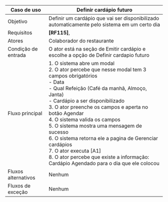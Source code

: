 | Caso de uso         | Definir cardápio futuro                                                                                                                                                                                                                                                                                                                                                                                                                                                                                                          |
| ------------------- | -------------------------------------------------------------------------------------------------------------------------------------------------------------------------------------------------------------------------------------------------------------------------------------------------------------------------------------------------------------------------------------------------------------------------------------------------------------------------------------------------------------------------------- |
| Objetivo            | Definir um cardápio que vai ser disponibilizado automaticamente pelo sistema em um certo dia                                                                                                                                                                                                                                                                                                                                                                                                                                     |
| Requisitos          | **[RF115]**,                                                                                                                                                                                                                                                                                                                                                                                                                                                                                                                     |
| Atores              | Colaborador do restaurante                                                                                                                                                                                                                                                                                                                                                                                                                                                                                                       |
| Condição de entrada | O ator está na seção de Emitir cardápio e escolhe a opção de Definir cardapio futuro                                                                                                                                                                                                                                                                                                                                                                                                                                             |
| Fluxo principal     | 1. O sistema abre um modal<br>2. O ator percebe que nesse modal tem 3 campos obrigatórios<br>        - Data<br>		- Qual Refeição (Café da manhã, Almoço, Janta)<br>		- Cardápio a ser disponibilizado<br>3. O ator preenche os campos e aperta no botão Agendar<br>4. O sistema valida os campos<br>5. O sistema mostra uma mensagem de sucesso<br>6. O sistema retorna ele a pagina de Gerenciar cardápios<br>7. O ator executa [A1]<br>8. O ator percebe que existe a informação: Cardápio Agendado para o dia que ele colocou |
| Fluxos alternativos | Nenhum                                                                                                                                                                                                                                                                                                                                                                                                                                                                                                                           |
| Fluxos de exceção   | Nenhum                                                                                                                                                                                                                                                                                                                                                                                                                                                                                                                           |
